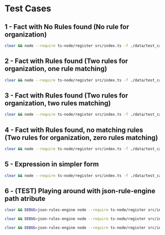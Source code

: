 # Test Cases

## 1 - Fact with No Rules found (No rule for organization)

```sh
clear && node --require ts-node/register src/index.ts -f ./data/test_case_1_facts.json -r ./data/test_case_1_rules.json
```

## 2 - Fact with Rules found (Two rules for organization, one rule matching)

```sh
clear && node --require ts-node/register src/index.ts -f ./data/test_case_2_facts.json -r ./data/test_case_2_rules.json
```

## 3 - Fact with Rules found (Two rules for organization, two rules matching)

```sh
clear && node --require ts-node/register src/index.ts -f ./data/test_case_3_facts.json -r ./data/test_case_3_rules.json
```

## 4 - Fact with Rules found, no matching rules (Two rules for organization, zero rules matching)

```sh
clear && node --require ts-node/register src/index.ts -f ./data/test_case_4_facts.json -r ./data/test_case_4_rules.json
```

## 5 - Expression in simpler form

```sh
clear && node --require ts-node/register src/index.ts -f ./data/test_case_1_facts.json -e ./data/expression_rules.json
```

## 6 - (TEST) Playing around with json-rule-engine path atribute

```sh
clear && DEBUG=json-rules-engine node --require ts-node/register src/index.ts -f ./data/test_case_7_facts.json -r ./data/test_case_7_rules.json
```

```sh
clear && DEBUG=json-rules-engine node --require ts-node/register src/index.ts -f ./data/test_case_8_facts.json -r ./data/test_case_8_rules.json
```

```sh
clear && DEBUG=json-rules-engine node --require ts-node/register src/index.ts -f ./data/test_case_9_facts.json -r ./data/test_case_9_rules.json
```
